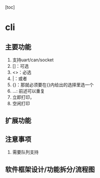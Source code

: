 
[toc]

# cli
## 主要功能
1. 支持uart/can/socket
2. []：可选
3. <>：必选
4. |：或者
5. {}：那就必须要在{}内给出的选择里选一个
6. ...: 前述可以重复
7. 立即打印，
8. 空闲打印

## 扩展功能

## 注意事项
1. 需要队列支持

## 软件框架设计/功能拆分/流程图

